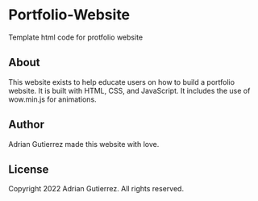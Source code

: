 # Portfolio-Website
Template html code for protfolio website

## About

This website exists to help educate users on how to build a portfolio website. It is built with HTML, CSS, and JavaScript. It includes the use of
wow.min.js for animations. 

## Author

Adrian Gutierrez made this website with love.

## License

Copyright 2022 Adrian Gutierrez. All rights reserved.
